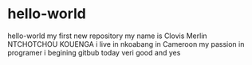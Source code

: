 # hello-world
hello-world my first new repository
my name is Clovis Merlin NTCHOTCHOU KOUENGA i live in nkoabang in Cameroon my passion in programer
i begining gitbub today
veri good and yes
